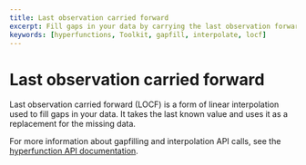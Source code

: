 ```yaml
---
title: Last observation carried forward
excerpt: Fill gaps in your data by carrying the last observation forward
keywords: [hyperfunctions, Toolkit, gapfill, interpolate, locf]
---
```


# Last observation carried forward
Last observation carried forward (LOCF) is a form of linear interpolation used
to fill gaps in your data. It takes the last known value and uses it as a
replacement for the missing data.

For more information about gapfilling and interpolation API calls, see the
[hyperfunction API documentation][hyperfunctions-api-gapfilling].

[hyperfunctions-api-gapfilling]: /api/:currentVersion:/hyperfunctions/gapfilling-interpolation/
